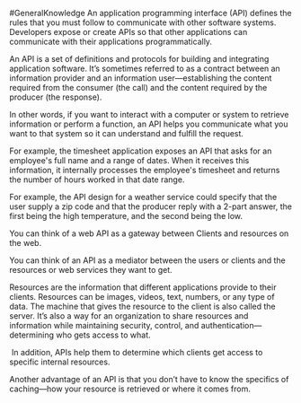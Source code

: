 #GeneralKnowledge
An application programming interface (API) defines the rules that you must follow to communicate with other software systems. Developers expose or create APIs so that other applications can communicate with their applications programmatically.

An API is a set of definitions and protocols for building and integrating application software. It’s sometimes referred to as a contract between an information provider and an information user—establishing the content required from the consumer (the call) and the content required by the producer (the response).

In other words, if you want to interact with a computer or system to retrieve information or perform a function, an API helps you communicate what you want to that system so it can understand and fulfill the request.

For example, the timesheet application exposes an API that asks for an employee's full name and a range of dates. When it receives this information, it internally processes the employee's timesheet and returns the number of hours worked in that date range.

For example, the API design for a weather service could specify that the user supply a zip code and that the producer reply with a 2-part answer, the first being the high temperature, and the second being the low. 

You can think of a web API as a gateway between Clients and resources on the web.

You can think of an API as a mediator between the users or clients and the resources or web services they want to get.

Resources are the information that different applications provide to their clients. Resources can be images, videos, text, numbers, or any type of data. The machine that gives the resource to the client is also called the server. It’s also a way for an organization to share resources and information while maintaining security, control, and authentication—determining who gets access to what.

 In addition, APIs help them to determine which clients get access to specific internal resources.

Another advantage of an API is that you don’t have to know the specifics of caching—how your resource is retrieved or where it comes from.